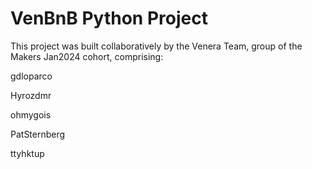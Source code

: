 # VenBnB Python Project

This project was built collaboratively by the Venera Team, group of the Makers Jan2024 cohort, comprising:

gdloparco

Hyrozdmr

ohmygois

PatSternberg

ttyhktup
